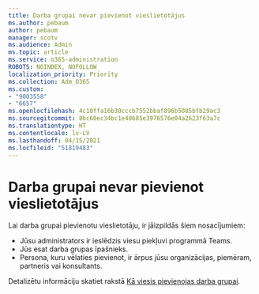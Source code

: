 ```yaml
---
title: Darba grupai nevar pievienot vieslietotājus
ms.author: pebaum
author: pebaum
manager: scotv
ms.audience: Admin
ms.topic: article
ms.service: o365-administration
ROBOTS: NOINDEX, NOFOLLOW
localization_priority: Priority
ms.collection: Adm_O365
ms.custom:
- "9003558"
- "6657"
ms.openlocfilehash: 4c10ffa16b30cccb7552bbaf896b5085bfb29ac3
ms.sourcegitcommit: 8bc60ec34bc1e40685e3976576e04a2623f63a7c
ms.translationtype: HT
ms.contentlocale: lv-LV
ms.lasthandoff: 04/15/2021
ms.locfileid: "51819483"
---
```

# <a name="cant-add-guests-to-a-team"></a>Darba grupai nevar pievienot vieslietotājus

Lai darba grupai pievienotu vieslietotāju, ir jāizpildās šiem nosacījumiem:  

- Jūsu administrators ir ieslēdzis viesu piekļuvi programmā Teams.
- Jūs esat darba grupas īpašnieks.
- Persona, kuru vēlaties pievienot, ir ārpus jūsu organizācijas, piemēram, partneris vai konsultants.

Detalizētu informāciju skatiet rakstā [Kā viesis pievienojas darba grupai](https://docs.microsoft.com/MicrosoftTeams/guest-joins).